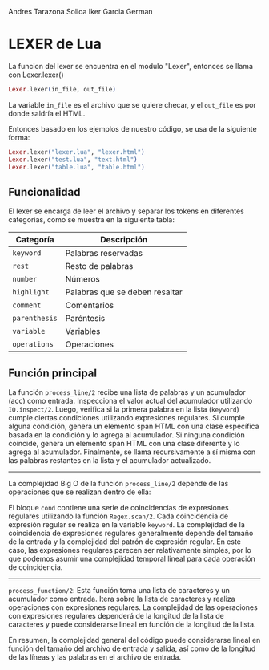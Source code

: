 Andres Tarazona Solloa
Iker Garcia German

# LEXER de Lua

La funcion del lexer se encuentra en el modulo "Lexer", entonces se llama con Lexer.lexer()

```elixir
Lexer.lexer(in_file, out_file)
```

La variable `in_file` es el archivo que se quiere checar, y el `out_file` es por donde saldría el HTML.

Entonces basado en los ejemplos de nuestro código, se usa de la siguiente forma:

```elixir
Lexer.lexer("lexer.lua", "lexer.html")
Lexer.lexer("test.lua", "text.html")
Lexer.lexer("table.lua", "table.html")
```

## Funcionalidad

El lexer se encarga de leer el archivo y separar los tokens en diferentes categorias, como se muestra en la siguiente tabla:

| Categoría | Descripción |
| --- | --- |
| `keyword` | Palabras reservadas |
| `rest` | Resto de palabras |
| `number` | Números |
| `highlight` | Palabras que se deben resaltar |
| `comment` | Comentarios |
| `parenthesis` | Paréntesis |
| `variable` | Variables |
| `operations` | Operaciones |

## Función principal

La función `process_line/2` recibe una lista de palabras y un acumulador (acc) como entrada. Inspecciona el valor actual del acumulador utilizando `IO.inspect/2`. Luego, verifica si la primera palabra en la lista (`keyword`) cumple ciertas condiciones utilizando expresiones regulares. Si cumple alguna condición, genera un elemento span HTML con una clase específica basada en la condición y lo agrega al acumulador. Si ninguna condición coincide, genera un elemento span HTML con una clase diferente y lo agrega al acumulador. Finalmente, se llama recursivamente a sí misma con las palabras restantes en la lista y el acumulador actualizado.

----------------------------------------------

La complejidad Big O de la función `process_line/2` depende de las operaciones que se realizan dentro de ella:

El bloque `cond` contiene una serie de coincidencias de expresiones regulares utilizando la función `Regex.scan/2`. Cada coincidencia de expresión regular se realiza en la variable `keyword`. La complejidad de la coincidencia de expresiones regulares generalmente depende del tamaño de la entrada y la complejidad del patrón de expresión regular. En este caso, las expresiones regulares parecen ser relativamente simples, por lo que podemos asumir una complejidad temporal lineal para cada operación de coincidencia.

----------------------------------------------


`process_function/2`: Esta función toma una lista de caracteres y un acumulador como entrada. Itera sobre la lista de caracteres y realiza operaciones con expresiones regulares. La complejidad de las operaciones con expresiones regulares dependerá de la longitud de la lista de caracteres y puede considerarse lineal en función de la longitud de la lista.

En resumen, la complejidad general del código puede considerarse lineal en función del tamaño del archivo de entrada y salida, así como de la longitud de las líneas y las palabras en el archivo de entrada.



